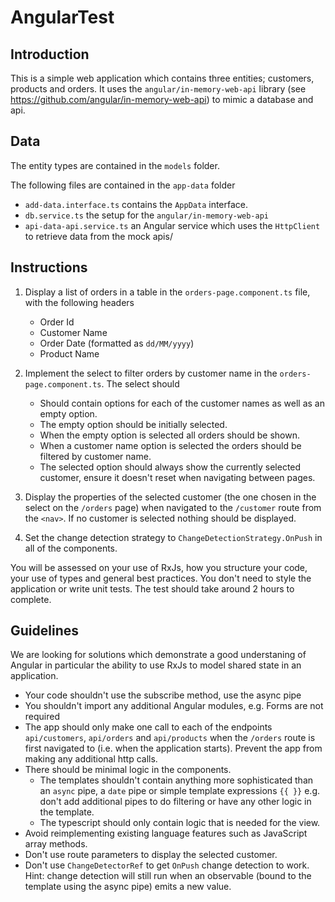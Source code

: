 # AngularTest

## Introduction

This is a simple web application which contains three entities; customers, products and orders. It uses the `angular/in-memory-web-api` library (see https://github.com/angular/in-memory-web-api) to mimic a database and api.

## Data

The entity types are contained in the `models` folder.

The following files are contained in the `app-data` folder

- `add-data.interface.ts` contains the `AppData` interface.
- `db.service.ts` the setup for the `angular/in-memory-web-api`
- `api-data-api.service.ts` an Angular service which uses the `HttpClient` to retrieve data from the mock apis/

## Instructions

1. Display a list of orders in a table in the `orders-page.component.ts` file, with the following headers

   - Order Id
   - Customer Name
   - Order Date (formatted as `dd/MM/yyyy`)
   - Product Name

2. Implement the select to filter orders by customer name in the `orders-page.component.ts`. The select should

   - Should contain options for each of the customer names as well as an empty option.
   - The empty option should be initially selected.
   - When the empty option is selected all orders should be shown.
   - When a customer name option is selected the orders should be filtered by customer name.
   - The selected option should always show the currently selected customer, ensure it doesn't reset when navigating between pages.

3. Display the properties of the selected customer (the one chosen in the select on the `/orders` page) when navigated to the `/customer` route from the `<nav>`. If no customer is selected nothing should be displayed.

4. Set the change detection strategy to `ChangeDetectionStrategy.OnPush` in all of the components.

You will be assessed on your use of RxJs, how you structure your code, your use of types and general best practices. You don't need to style the application or write unit tests. The test should take around 2 hours to complete.

## Guidelines

We are looking for solutions which demonstrate a good understaning of Angular in particular the ability to use RxJs to model shared state in an application.

- Your code shouldn't use the subscribe method, use the async pipe
- You shouldn't import any additional Angular modules, e.g. Forms are not required
- The app should only make one call to each of the endpoints `api/customers`, `api/orders` and `api/products` when the `/orders` route is first navigated to (i.e. when the application starts). Prevent the app from making any additional http calls.
- There should be minimal logic in the components.
  - The templates shouldn't contain anything more sophisticated than an `async` pipe, a `date` pipe or simple template expressions `{{ }}` e.g. don't add additional pipes to do filtering or have any other logic in the template.
  - The typescript should only contain logic that is needed for the view.
- Avoid reimplementing existing language features such as JavaScript array methods.
- Don't use route parameters to display the selected customer.
- Don't use `ChangeDetectorRef` to get `OnPush` change detection to work. Hint: change detection will still run when an observable (bound to the template using the async pipe) emits a new value.
